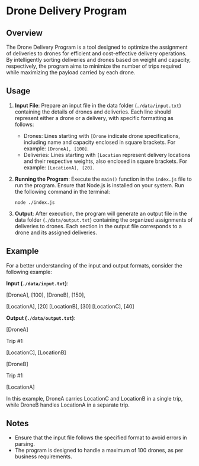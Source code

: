 # Drone Delivery Program

## Overview
The Drone Delivery Program is a tool designed to optimize the assignment of deliveries to drones for efficient and cost-effective delivery operations. By intelligently sorting deliveries and drones based on weight and capacity, respectively, the program aims to minimize the number of trips required while maximizing the payload carried by each drone.

## Usage
1. **Input File**: Prepare an input file in the data folder (`./data/input.txt`) containing the details of drones and deliveries. Each line should represent either a drone or a delivery, with specific formatting as follows:
    - Drones: Lines starting with `[Drone` indicate drone specifications, including name and capacity enclosed in square brackets. For example: `[DroneA], [100]`.
    - Deliveries: Lines starting with `[Location` represent delivery locations and their respective weights, also enclosed in square brackets. For example: `[LocationA], [20]`.

2. **Running the Program**: Execute the `main()` function in the `index.js` file to run the program. Ensure that Node.js is installed on your system. Run the following command in the terminal:
    ```
    node ./index.js
    ```

3. **Output**: After execution, the program will generate an output file in the data folder (`./data/output.txt`) containing the organized assignments of deliveries to drones. Each section in the output file corresponds to a drone and its assigned deliveries.

## Example
For a better understanding of the input and output formats, consider the following example:

**Input (`./data/input.txt`)**:

[DroneA], [100],
[DroneB], [150],

[LocationA], [20]
[LocationB], [30]
[LocationC], [40]

**Output (`./data/output.txt`)**:

[DroneA]

Trip #1

[LocationC], [LocationB]

[DroneB]

Trip #1

[LocationA]

In this example, DroneA carries LocationC and LocationB in a single trip, while DroneB handles LocationA in a separate trip.

## Notes
- Ensure that the input file follows the specified format to avoid errors in parsing.
- The program is designed to handle a maximum of 100 drones, as per business requirements.